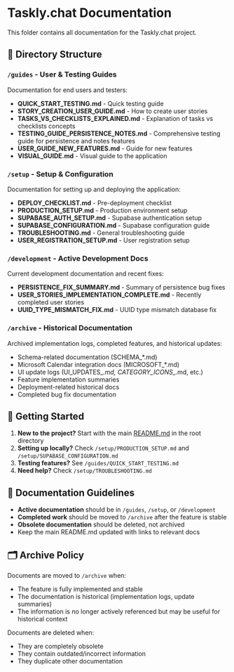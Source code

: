 # Taskly.chat Documentation

This folder contains all documentation for the Taskly.chat project.

## 📁 Directory Structure

### `/guides` - User & Testing Guides
Documentation for end users and testers:
- **QUICK_START_TESTING.md** - Quick testing guide
- **STORY_CREATION_USER_GUIDE.md** - How to create user stories
- **TASKS_VS_CHECKLISTS_EXPLAINED.md** - Explanation of tasks vs checklists concepts
- **TESTING_GUIDE_PERSISTENCE_NOTES.md** - Comprehensive testing guide for persistence and notes features
- **USER_GUIDE_NEW_FEATURES.md** - Guide for new features
- **VISUAL_GUIDE.md** - Visual guide to the application

### `/setup` - Setup & Configuration
Documentation for setting up and deploying the application:
- **DEPLOY_CHECKLIST.md** - Pre-deployment checklist
- **PRODUCTION_SETUP.md** - Production environment setup
- **SUPABASE_AUTH_SETUP.md** - Supabase authentication setup
- **SUPABASE_CONFIGURATION.md** - Supabase configuration guide
- **TROUBLESHOOTING.md** - General troubleshooting guide
- **USER_REGISTRATION_SETUP.md** - User registration setup

### `/development` - Active Development Docs
Current development documentation and recent fixes:
- **PERSISTENCE_FIX_SUMMARY.md** - Summary of persistence bug fixes
- **USER_STORIES_IMPLEMENTATION_COMPLETE.md** - Recently completed user stories
- **UUID_TYPE_MISMATCH_FIX.md** - UUID type mismatch database fix

### `/archive` - Historical Documentation
Archived implementation logs, completed features, and historical updates:
- Schema-related documentation (SCHEMA_*.md)
- Microsoft Calendar integration docs (MICROSOFT_*.md)
- UI update logs (UI_UPDATES_*.md, CATEGORY_ICONS_*.md, etc.)
- Feature implementation summaries
- Deployment-related historical docs
- Completed bug fix documentation

## 🚀 Getting Started

1. **New to the project?** Start with the main [README.md](../README.md) in the root directory
2. **Setting up locally?** Check `/setup/PRODUCTION_SETUP.md` and `/setup/SUPABASE_CONFIGURATION.md`
3. **Testing features?** See `/guides/QUICK_START_TESTING.md`
4. **Need help?** Check `/setup/TROUBLESHOOTING.md`

## 📝 Documentation Guidelines

- **Active documentation** should be in `/guides`, `/setup`, or `/development`
- **Completed work** should be moved to `/archive` after the feature is stable
- **Obsolete documentation** should be deleted, not archived
- Keep the main README.md updated with links to relevant docs

## 🗂️ Archive Policy

Documents are moved to `/archive` when:
- The feature is fully implemented and stable
- The documentation is historical (implementation logs, update summaries)
- The information is no longer actively referenced but may be useful for historical context

Documents are deleted when:
- They are completely obsolete
- They contain outdated/incorrect information
- They duplicate other documentation
